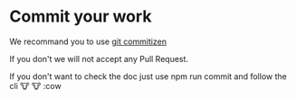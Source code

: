 # Commit your work

We recommand you to use [git commitizen](https://github.com/commitizen/cz-cli)

If you don't we will not accept any Pull Request.

If you don't want to check the doc just use npm run commit and follow the cli :cow: :cow: :cow
